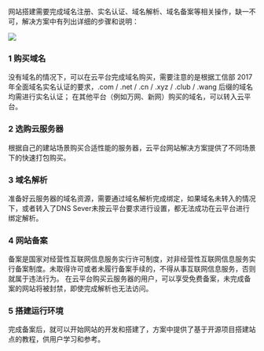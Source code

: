 网站搭建需要完成域名注册、实名认证、域名解析、域名备案等相关操作，缺一不可，解决方案中有列出详细的步骤和说明：

![](http://imgcache.tce.fsphere.cn/static/mc.qcloudimg.com/static/img/a07d5774f8dc4924d21ed214495c27a4/6.png)

### 1 购买域名
没有域名的情况下，可以在云平台完成域名购买，需要注意的是根据工信部 2017 年全面域名实名认证的要求，.com / .net / .cn / .xyz / .club / .wang 后缀的域名均需进行实名认证；
在其他平台（例如万网、新网）购买的域名，可以转入云平台。

### 2 选购云服务器
根据自己的建站场景购买合适性能的服务器，云平台网站解决方案提供了不同场景下的快速打包购买。

### 3 域名解析
准备好云服务器的域名资源，需要通过域名解析完成绑定，如果域名未转入的情况下，或者转入了DNS Sever未按云平台要求进行设置，都无法成功在云平台进行绑定解析。

### 4 网站备案
备案是国家对经营性互联网信息服务实行许可制度，对非经营性互联网信息服务实行备案制度。未取得许可或者未履行备案手续的，不得从事互联网信息服务，否则就属于违法行为。
在云平台购买云服务器的用户，可以享受免费备案，未完成备案的网站将被封禁，即使完成解析也无法访问。

### 5 搭建运行环境
完成备案后，就可以开始网站的开发和搭建了，方案中提供了基于开源项目搭建站点的教程，供用户学习和参考。
